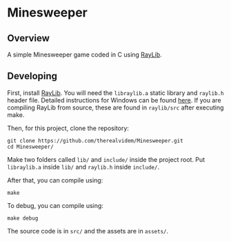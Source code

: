 # Minesweeper

## Overview

A simple Minesweeper game coded in C using [RayLib](https://www.raylib.com/).

## Developing

First, install [RayLib](https://github.com/raysan5/raylib/wiki). You will need the `libraylib.a` static library and `raylib.h` header file. Detailed instructions for Windows can be found [here](https://github.com/raysan5/raylib/wiki/Working-on-Windows). If you are compiling RayLib from source, these are found in `raylib/src` after executing make.

Then, for this project, clone the repository:

```
git clone https://github.com/therealvidem/Minesweeper.git
cd Minesweeper/
```

Make two folders called `lib/` and `include/` inside the project root. Put `libraylib.a` inside `lib/` and `raylib.h` inside `include/`.

After that, you can compile using:

```
make
```

To debug, you can compile using:

```
make debug
```

The source code is in `src/` and the assets are in `assets/`.
